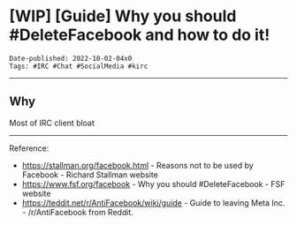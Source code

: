 # [WIP] [Guide] Why you should #DeleteFacebook and how to do it!  

```
Date-published: 2022-10-02-04x0
Tags: #IRC #Chat #SocialMedia #kirc 
```
---

## Why

Most of IRC client bloat

---

Reference:

* <https://stallman.org/facebook.html> - Reasons not to be used by Facebook - Richard Stallman website  
* <https://www.fsf.org/facebook> - Why you should #DeleteFacebook - FSF website  
* <https://teddit.net/r/AntiFacebook/wiki/guide> - Guide to leaving Meta Inc. - /r/AntiFacebook from Reddit.  
